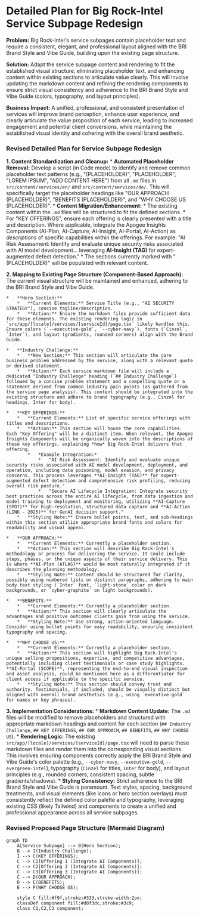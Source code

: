 # Detailed Plan for Big Rock-Intel Service Subpage Redesign

**Problem:** Big Rock-Intel's service subpages contain placeholder text and require a consistent, elegant, and professional layout aligned with the BRI Brand Style and Vibe Guide, building upon the existing page structure.

**Solution:** Adapt the service subpage content and rendering to fit the established visual structure, eliminating placeholder text, and enhancing content within existing sections to articulate value clearly. This will involve updating the markdown content and refining the rendering components to ensure strict visual consistency and adherence to the BRI Brand Style and Vibe Guide (colors, typography, and layout principles).

**Business Impact:** A unified, professional, and consistent presentation of services will improve brand perception, enhance user experience, and clearly articulate the value proposition of each service, leading to increased engagement and potential client conversions, while maintaining the established visual identity and cohering with the overall brand aesthetic.

### Revised Detailed Plan for Service Subpage Redesign

**1. Content Standardization and Cleanup:**
    *   **Automated Placeholder Removal:** Develop a script (in Code mode) to identify and remove common placeholder text patterns (e.g., "(PLACEHOLDER)", "PLACEHOLDER", "LOREM IPSUM", "ADD CONTENT HERE") from all `.md` files in `src/content/services/en/` and `src/content/services/de/`. This will specifically target the placeholder headings like "OUR APPROACH (PLACEHOLDER)", "BENEFITS (PLACEHOLDER)", and "WHY CHOOSE US (PLACEHOLDER)".
    *   **Content Migration/Enhancement:**
        *   The existing content within the `.md` files will be structured to fit the defined sections.
        *   For "KEY OFFERINGS", ensure each offering is clearly presented with a title and description. Where applicable, integrate the Apogee Insights Components (AI-Plan, AI-Capture, AI-Insight, AI-Portal, AI-Action) as *descriptions* of specific capabilities within the offerings. For example: "AI Risk Assessment: Identify and evaluate unique security risks associated with AI model development... leveraging **AI-Insight (TAG)** for expert-augmented defect detection."
        *   The sections currently marked with "(PLACEHOLDER)" will be populated with relevant content.

**2. Mapping to Existing Page Structure (Component-Based Approach):**
    The current visual structure will be maintained and enhanced, adhering to the BRI Brand Style and Vibe Guide.

    *   **Hero Section:**
        *   **Current Elements:** Service Title (e.g., "AI SECURITY STRATEGY"), concise tagline/description.
        *   **Action:** Ensure the markdown files provide sufficient data for these elements. The existing rendering logic in `src/app/[locale]/services/[serviceId]/page.tsx` likely handles this. Ensure colors (`--executive-gold`, `--cyber-navy`), fonts (`Cinzel`, `Inter`), and layout (gradients, rounded corners) align with the Brand Guide.

    *   **Industry Challenge:**
        *   **New Section:** This section will articulate the core business problem addressed by the service, along with a relevant quote or derived statement.
        *   **Action:** Each service markdown file will include a dedicated "Industry Challenge" heading (`## Industry Challenge`) followed by a concise problem statement and a compelling quote or a statement derived from common industry pain points (as gathered from the service page analysis). This content should be integrated into the existing structure and adhere to brand typography (e.g., Cinzel for headings, Inter for body).

    *   **KEY OFFERINGS:**
        *   **Current Elements:** List of specific service offerings with titles and descriptions.
        *   **Action:** This section will house the core capabilities. Each "Key Offering" will be a distinct item. When relevant, the Apogee Insights Components will be organically woven into the descriptions of these key offerings, explaining *how* Big Rock-Intel delivers that offering.
            *   *Example Integration:*
                *   "AI Risk Assessment: Identify and evaluate unique security risks associated with AI model development, deployment, and operation, including data poisoning, model evasion, and privacy concerns. This process leverages **AI-Insight (TAG)** for expert-augmented defect detection and comprehensive risk profiling, reducing overall risk posture."
                *   "Secure AI Lifecycle Integration: Integrate security best practices across the entire AI lifecycle, from data ingestion and model training to deployment and monitoring, utilizing **AI-Capture (SPOT)** for high-resolution, structured data capture and **AI-Action (LINK - 2025)** for GenAI decision support."
        *   **Styling Note:** Ensure bullet points, text, and sub-headings within this section utilize appropriate brand fonts and colors for readability and visual appeal.

    *   **OUR APPROACH:**
        *   **Current Elements:** Currently a placeholder section.
        *   **Action:** This section will describe Big Rock-Intel's methodology or process for delivering the service. It could include steps, phases, or the unique aspects of their service delivery. This is where **AI-Plan (ATLAS)** would be most naturally integrated if it describes the planning methodology.
        *   **Styling Note:** Content should be structured for clarity, possibly using numbered lists or distinct paragraphs, adhering to main body text styling (`Inter` font, `light-stone` color on dark backgrounds, or `cyber-graphite` on light backgrounds).

    *   **BENEFITS:**
        *   **Current Elements:** Currently a placeholder section.
        *   **Action:** This section will clearly articulate the advantages and positive outcomes clients gain from using the service.
        *   **Styling Note:** Use strong, action-oriented language. Consider using bullet points for easy readability, ensuring consistent typography and spacing.

    *   **WHY CHOOSE US:**
        *   **Current Elements:** Currently a placeholder section.
        *   **Action:** This section will highlight Big Rock-Intel's unique selling propositions, expertise, and competitive advantages, potentially including client testimonials or case study highlights. **AI-Portal (SCOPE)**, representing the end-to-end visual inspection and asset analysis, could be mentioned here as a differentiator for client access if applicable to the specific service.
        *   **Styling Note:** This section should convey trust and authority. Testimonials, if included, should be visually distinct but aligned with overall brand aesthetics (e.g., using `executive-gold` for names or key phrases).

**3. Implementation Considerations:**
    *   **Markdown Content Update:** The `.md` files will be modified to remove placeholders and structured with appropriate markdown headings and content for each section (`## Industry Challenge`, `## KEY OFFERINGS`, `## OUR APPROACH`, `## BENEFITS`, `## WHY CHOOSE US`).
    *   **Rendering Logic:** The existing `src/app/[locale]/services/[serviceId]/page.tsx` will need to parse these markdown files and render them into the corresponding visual sections. This involves ensuring components correctly apply the BRI Brand Style and Vibe Guide's color palette (e.g., `--cyber-navy`, `--executive-gold`, `--evergreen-intel`), typography (`Cinzel` for titles, `Inter` for body), and layout principles (e.g., rounded corners, consistent spacing, subtle gradients/shadows).
    *   **Styling Consistency:** Strict adherence to the BRI Brand Style and Vibe Guide is paramount. Text styles, spacing, background treatments, and visual elements (like icons or hero section overlays) must consistently reflect the defined color palette and typography, leveraging existing CSS (likely Tailwind) and components to create a unified and professional appearance across all service subpages.

### Revised Proposed Page Structure (Mermaid Diagram)

```mermaid
graph TD
    A[Service Subpage] --> B(Hero Section);
    B --> I(Industry Challenge);
    I --> C(KEY OFFERINGS);
    C --> C1[Offering 1 (Integrate AI Components)];
    C --> C2[Offering 2 (Integrate AI Components)];
    C --> C3[Offering 3 (Integrate AI Components)];
    C --> D(OUR APPROACH);
    D --> E(BENEFITS);
    E --> F(WHY CHOOSE US);

    style C fill:#f9f,stroke:#333,stroke-width:2px;
    classDef component fill:#d8f3dc,stroke:#3c9;
    class C1,C2,C3 component;
